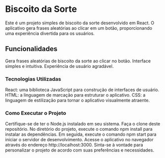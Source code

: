 # Biscoito da Sorte

Este é um projeto simples de biscoito da sorte desenvolvido em React. O aplicativo gera frases aleatórias ao clicar em um botão, proporcionando uma experiência divertida para os usuários.

## Funcionalidades
Gera frases aleatórias de biscoito da sorte ao clicar no botão.
Interface simples e intuitiva.
Experiência de usuário agradável.

### Tecnologias Utilizadas
React: uma biblioteca JavaScript para construção de interfaces de usuário.
HTML: a linguagem de marcação para estruturar o aplicativo.
CSS: a linguagem de estilização para tornar o aplicativo visualmente atraente.

### Como Executar o Projeto
Certifique-se de ter o Node.js instalado em seu sistema.
Faça o clone deste repositório.
No diretório do projeto, execute o comando npm install para instalar as dependências.
Em seguida, execute o comando npm start para iniciar o servidor de desenvolvimento.
Acesse o aplicativo no navegador através do endereço http://localhost:3000.
Sinta-se à vontade para personalizar o projeto de acordo com suas preferências e necessidades.

